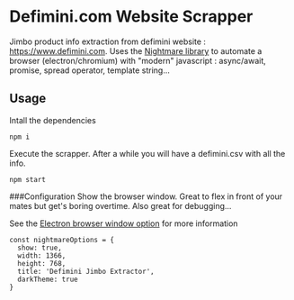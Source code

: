 # Defimini.com Website Scrapper
Jimbo product info extraction from defimini website : https://www.defimini.com.
Uses the [Nightmare library](https://github.com/segmentio/nightmare) to automate a browser (electron/chromium) with "modern" javascript : async/await, promise, spread operator, template string...
## Usage
Intall the dependencies
```
npm i
```
Execute the scrapper. After a while you will have a defimini.csv with all the info.

```
npm start
```
###Configuration
Show the browser window. Great to flex in front of your mates but get's boring overtime. Also great for debugging...

See the [Electron browser window option](https://github.com/electron/electron/blob/master/docs/api/browser-window.md#new-browserwindowoptions) for more information
```
const nightmareOptions = {
  show: true,
  width: 1366,
  height: 768,
  title: 'Defimini Jimbo Extractor',
  darkTheme: true
}
```